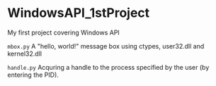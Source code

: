 # WindowsAPI_1stProject

My first project covering Windows API

```mbox.py```
A "hello, world!" message box using ctypes, user32.dll and kernel32.dll

```handle.py```
Acquring a handle to the process specified by the user (by entering the PID). 
